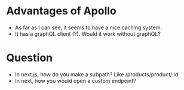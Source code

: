# Advantages of Apollo

- As far as I can see, it seems to have a nice caching system.
- It has a graphQL client (?). Would it work without graphQL?

# Question

- In next.js, how do you make a subpath? Like /products/product/:id
- In next, how you would open a custom endpoint?
